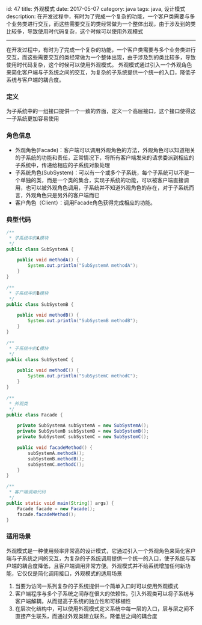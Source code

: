 id: 47
title: 外观模式
date: 2017-05-07
category: java
tags: java, 设计模式
description: 在开发过程中，有时为了完成一个复杂的功能，一个客户类需要与多个业务类进行交互，而这些需要交互的类经常做为一个整体出现，由于涉及到的类比较多，导致使用时代码复杂，这个时候可以使用外观模式

------
在开发过程中，有时为了完成一个复杂的功能，一个客户类需要与多个业务类进行交互，而这些需要交互的类经常做为一个整体出现，由于涉及到的类比较多，导致使用时代码复杂，这个时候可以使用外观模式。 外观模式通过引入一个外观角色来简化客户端与子系统之间的交互，为复杂的子系统提供一个统一的入口，降低子系统与客户端的耦合度。

### 定义
为子系统中的一组接口提供一个一致的界面，定义一个高层接口，这个接口使得这一子系统更加容易使用

### 角色信息
* 外观角色(Facade)：客户端可以调用外观角色的方法，外观角色可以知道相关的子系统的功能和责任，正常情况下，将所有客户端发来的请求委派到相应的子系统中，传递给相应的子系统对象处理
* 子系统角色(SubSystem)：可以有一个或多个子系统，每个子系统可以不是一个单独的类，而是一个类的集合，实现子系统的功能，可以被客户端直接调用，也可以被外观角色调用，子系统并不知道外观角色的存在，对于子系统而言，外观角色只是另外的客户端而已
* 客户角色（Client）：调用Facade角色获得完成相应的功能。 

### 典型代码
```java
/**
 * 子系统中的A模块
 */
public class SubSystemA {

    public void methodA() {
        System.out.println("SubSystemA methodA");
    }
}
```

```java
/**
 * 子系统中的B模块
 */
public class SubSystemB {

    public void methodB() {
        System.out.println("SubSystemB methodB");
    }
}
```

```java
/**
 * 子系统中的C模块
 */
public class SubSystemC {

    public void methodC() {
        System.out.println("SubSystemC methodC");
    }
}
```

```java
/**
 * 外观类
 */
public class Facade {

    private SubSystemA subSystemA = new SubSystemA();
    private SubSystemB subSystemB = new SubSystemB();
    private SubSystemC subSystemC = new SubSystemC();

    public void facadeMethod() {
        subSystemA.methodA();
        subSystemB.methodB();
        subSystemC.methodC();
    }
}
```

```java
/**
 * 客户端调用代码
 */
public static void main(String[] args) {
	Facade facade = new Facade();
	facade.facadeMethod();
}
```

### 适用场景
外观模式是一种使用频率非常高的设计模式，它通过引入一个外观角色来简化客户端与子系统之间的交互，为复杂的子系统调用提供一个统一的入口，使子系统与客户端的耦合度降低，且客户端调用非常方便。外观模式并不给系统增加任何新功能，它仅仅是简化调用接口，外观模式的适用场景

1. 当要为访问一系列复杂的子系统提供一个简单入口时可以使用外观模式
2. 客户端程序与多个子系统之间存在很大的依赖性。引入外观类可以将子系统与客户端解耦，从而提高子系统的独立性和可移植性
3. 在层次化结构中，可以使用外观模式定义系统中每一层的入口，层与层之间不直接产生联系，而通过外观类建立联系，降低层之间的耦合度
